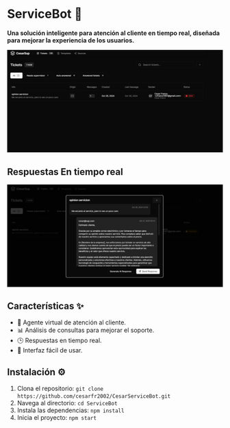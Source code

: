 # ServiceBot 🚀
**Una solución inteligente para atención al cliente en tiempo real, diseñada para mejorar la experiencia de los usuarios.**

![Banner de ServiceBot](img/image.png)

## Respuestas En tiempo real
![Interfaz de ServiceBot](img/respuesta.png)

## Características ✨
- 🤖 Agente virtual de atención al cliente.
- 📊 Análisis de consultas para mejorar el soporte.
- 🕒 Respuestas en tiempo real.
- 💬 Interfaz fácil de usar.

## Instalación ⚙️
1. Clona el repositorio: `git clone https://github.com/cesarfr2002/CesarServiceBot.git`
2. Navega al directorio: `cd ServiceBot`
3. Instala las dependencias: `npm install`
4. Inicia el proyecto: `npm start`

